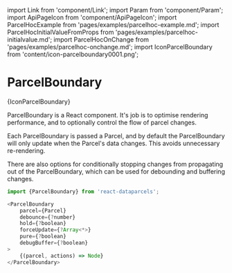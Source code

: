 import Link from 'component/Link';
import Param from 'component/Param';
import ApiPageIcon from 'component/ApiPageIcon';
import ParcelHocExample from 'pages/examples/parcelhoc-example.md';
import ParcelHocInitialValueFromProps from 'pages/examples/parcelhoc-initialvalue.md';
import ParcelHocOnChange from 'pages/examples/parcelhoc-onchange.md';
import IconParcelBoundary from 'content/icon-parcelboundary0001.png';

# ParcelBoundary

<ApiPageIcon>{IconParcelBoundary}</ApiPageIcon>

ParcelBoundary is a React component. It's job is to optimise rendering performance, and to optionally control the flow of parcel changes.

Each ParcelBoundary is passed a Parcel, and by default the ParcelBoundary will only update when the Parcel's data changes. This avoids unnecessary re-rendering.

There are also options for conditionally stopping changes from propagating out of the ParcelBoundary, which can be used for debounding and buffering changes.

```js
import {ParcelBoundary} from 'react-dataparcels';
```

```js
<ParcelBoundary
    parcel={Parcel}
    debounce={?number}
    hold={?boolean}
    forceUpdate={?Array<*>}
    pure={?boolean}
    debugBuffer={?boolean}
>
    {(parcel, actions) => Node}
</ParcelBoundary>
```
